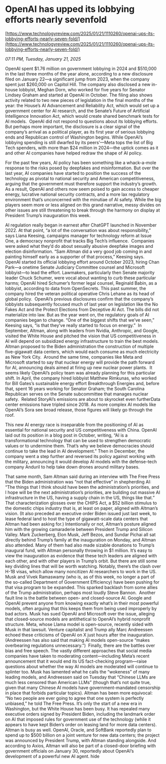 # OpenAI has upped its lobbying efforts nearly sevenfold

[https://www.technologyreview.com/2025/01/21/1110260/openai-ups-its-lobbying-efforts-nearly-seven-fold/](https://www.technologyreview.com/2025/01/21/1110260/openai-ups-its-lobbying-efforts-nearly-seven-fold/)

*07:11 PM, Tuesday, January 21, 2025*

OpenAI spent $1.76 million on government lobbying in 2024 and $510,000 in the last three months of the year alone, according to a new disclosure filed on January 22—a significant jump from 2023, when the company spent just $260,000 on Capitol Hill.  The company also disclosed a new in-house lobbyist, Meghan Dorn, who worked for five years for Senator Lindsey Graham and started at OpenAI in October. The filing also shows activity related to two new pieces of legislation in the final months of the year: the House’s AI Advancement and Reliability Act, which would set up a government center for AI research, and the Senate’s Future of Artificial Intelligence Innovation Act, which would create shared benchmark tests for AI models.   OpenAI did not respond to questions about its lobbying efforts. But perhaps more important, the disclosure is a clear signal of the company’s arrival as a political player, as its first year of serious lobbying ends and Republican control of Washington begins. While OpenAI’s lobbying spending is still dwarfed by its peers’—Meta tops the list of Big Tech spenders, with more than $24 million in 2024—the uptick comes as it and other AI companies have helped redraw the shape of AI policy.

For the past few years, AI policy has been something like a whack-a-mole response to the risks posed by deepfakes and misinformation. But over the last year, AI companies have started to position the success of the technology as pivotal to national security and American competitiveness, arguing that the government must therefore support the industry’s growth. As a result, OpenAI and others now seem poised to gain access to cheaper energy, lucrative national security contracts, and a more lax regulatory environment that’s unconcerned with the minutiae of AI safety. While the big players seem more or less aligned on this grand narrative, messy divides on other issues are still threatening to break through the harmony on display at President Trump’s inauguration this week.

AI regulation really began in earnest after ChatGPT launched in November 2022. At that point, “a lot of the conversation was about responsibility,” says Liana Keesing, campaigns manager for technology reform at Issue One, a democracy nonprofit that tracks Big Tech’s influence.  Companies were asked what they’d do about sexually abusive deepfake images and election disinformation. “Sam Altman did a very good job coming in and painting himself early as a supporter of that process,” Keesing says.  OpenAI started its official lobbying effort around October 2023, hiring Chan Park—a onetime Senate Judiciary Committee counsel and Microsoft lobbyist—to lead the effort. Lawmakers, particularly then Senate majority leader Chuck Schumer, were vocal about wanting to curb these particular harms; OpenAI hired Schumer’s former legal counsel, Reginald Babin, as a lobbyist, according to data from OpenSecrets. This past summer, the company hired the veteran political operative Chris Lehane as its head of global policy.  OpenAI’s previous disclosures confirm that the company’s lobbyists subsequently focused much of last year on legislation like the No Fakes Act and the Protect Elections from Deceptive AI Act. The bills did not materialize into law. But as the year went on, the regulatory goals of AI companies began to change. “One of the biggest shifts that we’ve seen,” Keesing says, “is that they’ve really started to focus on energy.”   In September, Altman, along with leaders from Nvidia, Anthropic, and Google, visited the White House and pitched the vision that US competitiveness in AI will depend on subsidized energy infrastructure to train the best models. Altman proposed to the Biden administration the construction of multiple five-gigawatt data centers, which would each consume as much electricity as New York City.  Around the same time, companies like Meta and Microsoft started to say that nuclear energy will provide the path forward for AI, announcing deals aimed at firing up new nuclear power plants.  It seems likely OpenAI’s policy team was already planning for this particular shift. In April, the company hired lobbyist Matthew Rimkunas, who worked for Bill Gates’s sustainable energy effort Breakthrough Energies and, before that, spent 16 years working for Senator Graham; the South Carolina Republican serves on the Senate subcommittee that manages nuclear safety.  Related StoryAI’s emissions are about to skyrocket even furtherData center emissions have tripled since 2018. As more complex AI models like OpenAI’s Sora see broad release, those figures will likely go through the roof.

This new AI energy race is inseparable from the positioning of AI as essential for national security and US competitiveness with China. OpenAI laid out its position in a blog post in October, writing, “AI is a transformational technology that can be used to strengthen democratic values or to undermine them. That’s why we believe democracies should continue to take the lead in AI development.” Then in December, the company went a step further and reversed its policy against working with the military, announcing it would develop AI models with the defense-tech company Anduril to help take down drones around military bases.

That same month, Sam Altman said during an interview with The Free Press that the Biden administration was “not that effective” in shepherding AI: “The things that I think should have been the administration’s priorities, and I hope will be the next administration’s priorities, are building out massive AI infrastructure in the US, having a supply chain in the US, things like that.” That characterization glosses over the CHIPS Act, a $52 billion stimulus to the domestic chips industry that is, at least on paper, aligned with Altman’s vision. (It also preceded an executive order Biden issued just last week, to lease federal land to host the type of gigawatt-scale data centers that Altman had been asking for.) Intentionally or not, Altman’s posture aligned him with the growing camaraderie between President Trump and Silicon Valley. Mark Zuckerberg, Elon Musk, Jeff Bezos, and Sundar Pichai all sat directly behind Trump’s family at the inauguration on Monday, and Altman also attended. Many of them had also made sizable donations to Trump’s inaugural fund, with Altman personally throwing in $1 million. It’s easy to view the inauguration as evidence that these tech leaders are aligned with each other, and with other players in Trump’s orbit. But there are still some key dividing lines that will be worth watching. Notably, there’s the clash over H-1B visas, which allow many noncitizen AI researchers to work in the US. Musk and Vivek Ramaswamy (who is, as of this week, no longer a part of the so-called Department of Government Efficiency) have been pushing for that visa program to be expanded. This sparked backlash from some allies of the Trump administration, perhaps most loudly Steve Bannon.  Another fault line is the battle between open- and closed-source AI. Google and OpenAI prevent anyone from knowing exactly what’s in their most powerful models, often arguing that this keeps them from being used improperly by bad actors. Musk has sued OpenAI and Microsoft over the issue, alleging that closed-source models are antithetical to OpenAI’s hybrid nonprofit structure. Meta, whose Llama model is open-source, recently sided with Musk in that lawsuit. Venture capitalist and Trump ally Marc Andreessen echoed these criticisms of OpenAI on X just hours after the inauguration. (Andreessen has also said that making AI models open-source “makes overbearing regulations unnecessary.”)  Finally, there are the battles over bias and free speech. The vastly different approaches that social media companies have taken to moderating content—including Meta’s recent announcement that it would end its US fact-checking program—raise questions about whether the way AI models are moderated will continue to splinter too. Musk has lamented what he calls the “wokeness” of many leading models, and Andreessen said on Tuesday that “Chinese LLMs are much less censored than American LLMs” (though that’s not quite true, given that many Chinese AI models have government-mandated censorship in place that forbids particular topics). Altman has been more equivocal: “No two people are ever going to agree that one system is perfectly unbiased,” he told The Free Press. It’s only the start of a new era in Washington, but the White House has been busy. It has repealed many executive orders signed by President Biden, including the landmark order on AI that imposed rules for government use of the technology (while it appears to have kept Biden’s order on leasing land for more data centers). Altman is busy as well. OpenAI, Oracle, and SoftBank reportedly plan to spend up to $500 billion on a joint venture for new data centers; the project was announced by President Trump, with Altman standing alongside. And according to Axios, Altman will also be part of a closed-door briefing with government officials on January 30, reportedly about OpenAI’s development of a powerful new AI agent. hide

